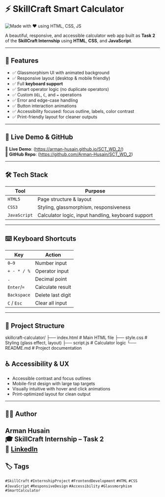 # ⚡ SkillCraft Smart Calculator

![Made with ❤️ using HTML, CSS, JS](https://img.shields.io/badge/Made%20with-%E2%9D%A4%EF%B8%8F%20HTML%20CSS%20JS-blueviolet?style=for-the-badge&logo=html5&logoColor=white)

A beautiful, responsive, and accessible calculator web app built as **Task 2** of the **SkillCraft Internship** using **HTML**, **CSS**, and **JavaScript**.


---

## 🚀 Features

- ✅ Glassmorphism UI with animated background
- ✅ Responsive layout (desktop & mobile friendly)
- ✅ Full **keyboard support**
- ✅ Smart operator logic (no duplicate operators)
- ✅ Custom `DEL`, `C`, and `=` operations
- ✅ Error and edge-case handling
- ✅ Button interaction animations
- ✅ Accessibility focused: focus outline, labels, color contrast
- ✅ Print-friendly layout for cleaner outputs

---

## 🔗 Live Demo & GitHub

🔴 **Live Demo**: (https://arman-husain.github.io/SCT_WD_2/)  
📁 **GitHub Repo**: (https://github.com/Arman-Husain/SCT_WD_2)

---

## 🛠 Tech Stack

| Tool         | Purpose                  |
|--------------|---------------------------|
| `HTML5`      | Page structure & layout   |
| `CSS3`       | Styling, glassmorphism, responsiveness |
| `JavaScript` | Calculator logic, input handling, keyboard support |

---

## ⌨️ Keyboard Shortcuts

| Key         | Action              |
|-------------|---------------------|
| `0–9`       | Number input        |
| `+ - * / %` | Operator input      |
| `.`         | Decimal point       |
| `Enter`/`=` | Calculate result    |
| `Backspace` | Delete last digit   |
| `C` / `Esc` | Clear all input     |

---

## 📁 Project Structure

skillcraft-calculator/
├── index.html # Main HTML file
├── style.css # Styling (glass effect, layout)
├── script.js # Calculator logic
└── README.md # Project documentation


## ♿ Accessibility & UX

- Accessible contrast and focus outlines
- Mobile-first design with large tap targets
- Visually intuitive with hover and click animations
- Print-optimized layout for clean output

---

## 🧑‍💻 Author

**Arman Husain**  
🎓 SkillCraft Internship – Task 2  
🔗 [LinkedIn](www.linkedin.com/in/arman-husain-6b5431345) 
---

## 🏷 Tags

`#SkillCraft` `#InternshipProject` `#FrontendDevelopment` `#HTML` `#CSS` `#JavaScript` `#ResponsiveDesign` `#Accessibility` `#Glassmorphism` `#SmartCalculator`
